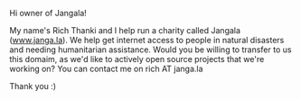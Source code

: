 Hi owner of Jangala!

My name's Rich Thanki and I help run a charity called Jangala (www.janga.la). 
We help get internet access to people in natural disasters and needing humanitarian 
assistance. Would you be willing to transfer to us this domaim, as we'd like to actively 
open source projects that we're working on? You can contact me on rich AT janga.la

Thank you :)
